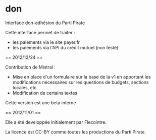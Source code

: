 don
===

Interface don-adhésion du Parti Pirate

Cette interface permet de traiter :
* les paiements via le site payer.fr
* les paiements via l'API du crédit mutuel (non testé)


== 2012/12/24 ==

Contribution de Mistral :
* Mise en place d'un formulaire sur la base de la v1 en apportant les modifications nécessaires sur les questions de budgets, sections locales, etc. 
* Modification de certains textes

Cette version est une beta interne

== 2012/11/01 ==

Elle a été developpée initialement par Flecointre.



La licence est CC-BY comme toutes les productions du Parti Pirate.
